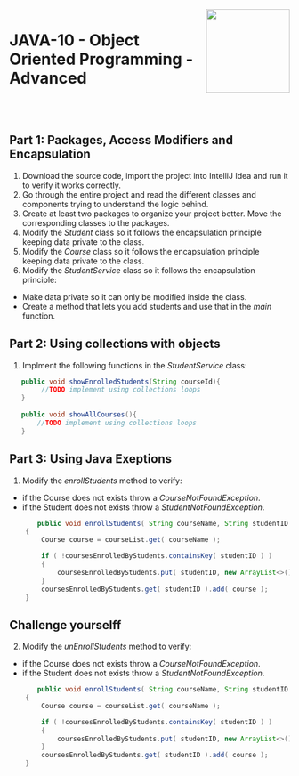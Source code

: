 
<img align="right" width="150" height="150" src="https://media-exp1.licdn.com/dms/image/C4E0BAQF7BYCCZt5epw/company-logo_200_200/0?e=2159024400&v=beta&t=qUAFP9bUgBEEXGVQYpUXW1J_OiP8e0r4rFBpqp8OrxA">

# JAVA-10 - Object Oriented Programming - Advanced

 <br/>
 <br/>
 
 
 ## Part 1: Packages, Access Modifiers and Encapsulation
 
 1. Download the source code, import the project into IntelliJ Idea and run it to verify it works correctly.
 2. Go through the entire project and read the different classes and components trying to understand the logic behind.
 3. Create at least two packages to organize your project better. Move the corresponding classes to the packages.
 4. Modify the *Student* class so it follows the encapsulation principle keeping data private to the class.
 5. Modify the *Course* class so it follows the encapsulation principle keeping data private to the class.
 6. Modify the *StudentService* class so it follows the encapsulation principle: 
 *  Make data private so it can only be modified inside the class.
 * Create a method that lets you add students and use that in the *main* function.
 
 
 ## Part 2: Using collections with objects
 1. Implment the following functions in the *StudentService* class:

 ```java
    public void showEnrolledStudents(String courseId){
         //TODO implement using collections loops
    }
    
    public void showAllCourses(){
        //TODO implement using collections loops
    }
 ```
## Part 3: Using Java Exeptions
1. Modify the *enrollStudents* method to verify:
* if the Course does not exists throw a *CourseNotFoundException*. 
* if the Student does not exists throw a *StudentNotFoundException*. 

```java
       public void enrollStudents( String courseName, String studentID )
    {
        Course course = courseList.get( courseName );

        if ( !coursesEnrolledByStudents.containsKey( studentID ) )
        {
            coursesEnrolledByStudents.put( studentID, new ArrayList<>() );
        }
        coursesEnrolledByStudents.get( studentID ).add( course );
    }
```
## Challenge yourselff
2. Modify the *unEnrollStudents* method to verify:
* if the Course does not exists throw a *CourseNotFoundException*. 
* if the Student does not exists throw a *StudentNotFoundException*. 
```java
       public void enrollStudents( String courseName, String studentID )
    {
        Course course = courseList.get( courseName );

        if ( !coursesEnrolledByStudents.containsKey( studentID ) )
        {
            coursesEnrolledByStudents.put( studentID, new ArrayList<>() );
        }
        coursesEnrolledByStudents.get( studentID ).add( course );
    }
```
